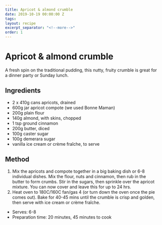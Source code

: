 ```yaml
---
title: Apricot & almond crumble
date: 2019-10-19 00:00:00 Z
tags:
layout: recipe
excerpt_separator: "<!--more-->"
order: 1
---
```


# Apricot & almond crumble

A fresh spin on the traditional pudding, this nutty, fruity crumble is great for a dinner party or Sunday lunch.

<!--more-->

## Ingredients

- 2 x 410g cans apricots, drained
- 600g jar apricot compote (we used Bonne Maman)
- 200g plain flour
- 140g almond, with skins, chopped
- 1 tsp ground cinnamon
- 200g butter, diced
- 100g caster sugar
- 100g demerara sugar
- vanilla ice cream or crème fraîche, to serve



## Method

1.	Mix the apricots and compote together in a big baking dish or 6-8 individual dishes. Mix the flour, nuts and cinnamon, then rub in the butter to form crumbs. Stir in the sugars, then sprinkle over the apricot mixture. You can now cover and leave this for up to 24 hrs.
2.	Heat oven to 180C/160C fan/gas 4 (or turn down the oven once the pie comes out). Bake for 40-45 mins until the crumble is crisp and golden, then serve with ice cream or crème fraîche.




- Serves: 6-8
- Preparation time: 20 minutes, 45 minutes to cook
